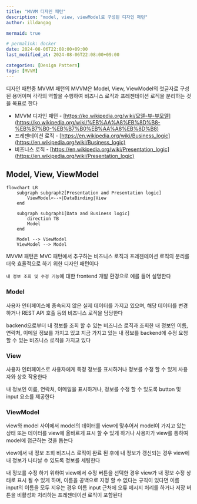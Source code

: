 ```yaml
---
title: "MVVM 디자인 패턴"
description: "model, view, viewModel로 구성된 디자인 패턴"
author: illdangag

mermaid: true

# permalink: docker
date: 2024-08-06T22:08:00+09:00
last_modified_at: 2024-08-06T22:08:00+09:00

categories: [Design Pattern]
tags: [MVVM]
---
```


디자인 패턴중 MVVM 패턴의 MVVM은 Model, View, ViewModel의 첫글자로 구성된 용어이며 각각의 역할을 수행하여 비즈니스 로직과 프레젠테이션 로직을 분리하는 것을 목표로 한다

- MVVM 디자인 패턴 - [https://ko.wikipedia.org/wiki/모델-뷰-뷰모델](https://ko.wikipedia.org/wiki/%EB%AA%A8%EB%8D%B8-%EB%B7%B0-%EB%B7%B0%EB%AA%A8%EB%8D%B8)
- 프레젠테이션 로직 - [https://en.wikipedia.org/wiki/Business_logic](https://en.wikipedia.org/wiki/Business_logic)
- 비즈니스 로직 - [https://en.wikipedia.org/wiki/Presentation_logic](https://en.wikipedia.org/wiki/Presentation_logic)

## Model, View, ViewModel

```mermaid
flowchart LR
    subgraph subgraph2[Presentation and Presentation logic]
        ViewModel<-->|DataBinding|View
    end

    subgraph subgraph1[Data and Business logic]
        direction TB
        Model 
    end

    Model --> ViewModel
    ViewModel --> Model
```

MVVM 패턴은 MVC 패턴에서 추구하는 비즈니스 로직과 프레젠테이션 로직의 분리를 더욱 효율적으로 하기 위한 디자인 패턴이다

`내 정보 조회 및 수정 기능`에 대한 frontend 개발 환경으로 예를 들어 설명한다

### Model

사용자 인터페이스에 종속되지 않은 실제 데이터를 가지고 있으며, 해당 데이터를 변경하거나 REST API 호출 등의 비즈니스 로직을 담당한다

backend으로부터 내 정보를 조회 할 수 있는 비즈니스 로직과 조회한 내 정보인 이름, 연락처, 이메일 정보를 가지고 있고 지금 가지고 있는 내 정보를 backend에 수정 요청 할 수 있는 비즈니스 로직을 가지고 있다

### View

사용자 인터페이스로 사용자에게 특정 정보를 표시하거나 정보를 수정 할 수 있게 사용자와 상호 작용한다

내 정보인 이름, 연락처, 이메일을 표시하거나, 정보를 수정 할 수 있도록 button 및 input 요소를 제공한다

### ViewModel

view와 model 사이에서 model의 데이터를 view에 맞추어서 model이 가지고 있는 상태 또는 데이터를 view에 올바르게 표시 할 수 있게 하거나 사용자가 view를 통하여 model에 접근하는 것을 돕는다

view에서 내 정보 조회 비즈니스 로직이 완료 된 후에 내 정보가 갱신되는 경우 view에 내 정보가 나타날 수 있도록 정보를 세팅한다

내 정보를 수정 하기 위하여 view에서 수정 버튼을 선택한 경우 view가 내 정보 수정 상태로 표시 될 수 있게 하며, 이름을 공백으로 지정 할 수 없다는 규칙이 있다면 이름 input의 이름을 모두 지우는 경우 이름 input 근처에 오류 메시지 처리를 하거나 저장 버튼을 비활성화 처리하는 프레젠테이션 로직이 포함된다 
